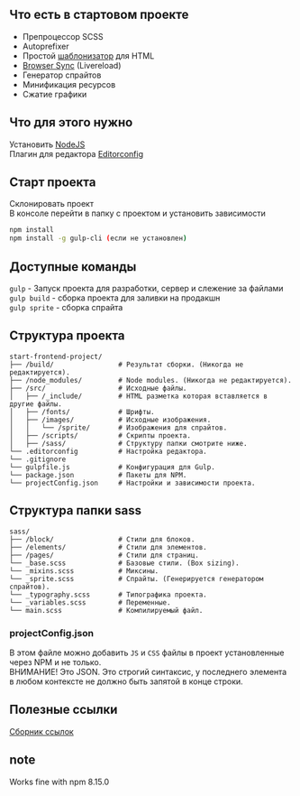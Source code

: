 ## Что есть в стартовом проекте

* Препроцессор SCSS
* Autoprefixer
* Простой [шаблонизатор](https://www.npmjs.com/package/gulp-file-include) для HTML
* [Browser Sync](https://www.browsersync.io) (Livereload)
* Генератор спрайтов
* Минификация ресурсов
* Сжатие графики

## Что для этого нужно

Установить [NodeJS](https://nodejs.org/en/)  
Плагин для редактора [Editorconfig](http://editorconfig.org)  

## Старт проекта

Склонировать проект  
В консоле перейти в папку с проектом и установить зависимости

```bash
npm install
npm install -g gulp-cli (если не установлен)
```

## Доступные команды

`gulp` - Запуск проекта для разработки, сервер и слежение за файлами  
`gulp build` - сборка проекта для заливки на продакшн  
`gulp sprite` - сборка спрайта  

## Структура проекта

```
start-frontend-project/
├── /build/                # Результат сборки. (Никогда не редактируется).
├── /node_modules/         # Node modules. (Никогда не редактируется).
├── /src/                  # Исходные файлы.
│   ├── /_include/         # HTML разметка которая вставляется в другие файлы.
│   ├── /fonts/            # Шрифты.
│   ├── /images/           # Исходные изображения.
│   │   └── /sprite/       # Изображения для спрайтов.
│   ├── /scripts/          # Скрипты проекта.
│   ├── /sass/             # Структуру папки смотрите ниже.
└── .editorconfig          # Настройка редактора.
└── .gitignore
└── gulpfile.js            # Конфигурация для Gulp.
└── package.json           # Пакеты для NPM.
└── projectConfig.json     # Настройки и зависимости проекта.
```

## Структура папки sass

```
sass/
├── /block/                # Стили для блоков.
├── /elements/             # Стили для элементов.
├── /pages/                # Стили для страниц.
└── _base.scss             # Базовые стили. (Box sizing).
└── _mixins.scss           # Миксины.
└── _sprite.scss           # Спрайты. (Генерируется генератором спрайтов).
└── _typography.scss       # Типографика проекта.
└── _variables.scss        # Переменные.
└── main.scss              # Компилируемый файл.
```

### projectConfig.json

В этом файле можно добавить `JS` и `CSS` файлы в проект установленные через NPM и не только.  
ВНИМАНИЕ! Это JSON. Это строгий синтаксис, у последнего элемента в любом контексте не должно быть запятой в конце строки.

## Полезные ссылки

[Сборник ссылок](https://github.com/redwon/developer-links)

## note

Works fine with npm 8.15.0
